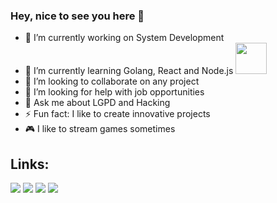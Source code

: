 ### Hey, nice to see you here 👋

- 🔭 I’m currently working on System Development
- 🌱 I’m currently learning Golang, React and Node.js
<a href="https://react.dev/" target="_blank"><img src="https://upload.wikimedia.org/wikipedia/commons/thumb/a/a7/React-icon.svg/2300px-React-icon.svg.png" target="_blank" width="50px" height="50px"></a>
- 👯 I’m looking to collaborate on any project
- 🤔 I’m looking for help with job opportunities
- 💬 Ask me about LGPD and Hacking
- ⚡ Fun fact: I like to create innovative projects
- 🎮 I like to stream games sometimes

## Links:

<div>
<a href="https://www.youtube.com/@windowsquestions" target="_blank"><img src="https://img.shields.io/badge/YouTube-FF0000?style=for-the-badge&logo=youtube&logoColor=white" target="_blank"></a>
<a href="https://www.twitch.tv/klenexbr" target="_blank"><img src="https://img.shields.io/badge/Twitch-9146FF?style=for-the-badge&logo=twitch&logoColor=white" target="_blank"></a>
<a href = "mailto:rodrigodperozin@gmail.com"><img src="https://img.shields.io/badge/Gmail-D14836?style=for-the-badge&logo=gmail&logoColor=white" target="_blank"></a>
<a href="https://www.linkedin.com/in/rodrigo-destri-perozin/" target="_blank"><img src="https://img.shields.io/badge/-LinkedIn-%230077B5?style=for-the-badge&logo=linkedin&logoColor=white" target="_blank"></a>   
</div>
